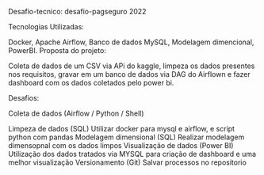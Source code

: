 Desafio-tecnico: desafio-pagseguro 2022


Tecnologias Utilizadas: 

Docker,
Apache Airflow,
Banco de dados MySQL,
Modelagem dimencional,
PowerBI.
Proposta do projeto:

Coleta de dados de um CSV via APi do kaggle,
limpeza os dados presentes nos requisitos, gravar em um banco de dados via DAG do Airflown
e fazer dashboard com os dados coletados pelo power bi.

Desafios:

Coleta de dados (Airflow / Python / Shell)

Limpeza de dados (SQL)
Utilizar docker para mysql e airflow, e script python com pandas
Modelagem dimensional (SQL)
Realizar modelagem dimensopnal com os dados limpos
Visualização de dados (Power BI)
Utilização dos dados tratados via MYSQL para criação de dashboard e uma melhor visualização 
Versionamento (Git)
Salvar processos no repositorio

